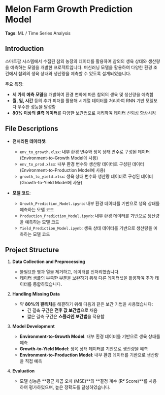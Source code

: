 # Melon Farm Growth Prediction Model
**Tags**: ML / Time Series Analysis

## Introduction
 스마트팜 시스템에서 수집된 참외 농장의 데이터를 활용하여 참외의 생육 상태와 생산량을 예측하는 모델을 개발한 프로젝트입니다. 머신러닝 모델을 활용하여 다양한 환경 조건에서 참외의 생육 상태와 생산량을 예측할 수 있도록 설계되었습니다.

주요 특징:
- **세 가지 예측 모델**을 개발하여 환경 변화에 따른 참외의 생육 및 생산량을 예측함
- **월, 일, 시간** 등의 추가 피처를 활용해 시계열 데이터를 처리하여 RNN 기반 모델보다 우수한 성능을 달성함
- **80% 이상의 결측 데이터**를 다양한 보간법으로 처리하여 데이터 신뢰성 향상시킴


## File Descriptions
- **전처리된 데이터셋**:
  - `env_to_growth.xlsx`: 내부 환경 변수와 생육 상태 변수로 구성된 데이터 (Environment-to-Growth Model에 사용)
  - `env_to_prod.xlsx`: 내부 환경 변수와 생산량 데이터로 구성된 데이터 (Environment-to-Production Model에 사용)
  - `growth_to_yield.xlsx`: 생육 상태 변수와 생산량 데이터로 구성된 데이터 (Growth-to-Yield Model에 사용)

- **모델 코드**:
  - `Growth_Prediction_Model.ipynb`: 내부 환경 데이터를 기반으로 생육 상태를 예측하는 모델 코드
  - `Production_Prediction_Model.ipynb`: 내부 환경 데이터를 기반으로 생산량을 예측하는 모델 코드
  - `Yield_Prediction_Model.ipynb`: 생육 상태 데이터를 기반으로 생산량을 예측하는 모델 코드
 

## Project Structure
1. **Data Collection and Preprocessing**  
   - 불필요한 행과 열을 제거하고, 데이터를 전처리했습니다.
   - 데이터 샘플의 부족한 부분을 보완하기 위해 다른 데이터셋을 활용하여 추가 데이터를 통합하였습니다.

2. **Handling Missing Data**  
   - 약 **80%의 결측치**를 해결하기 위해 다음과 같은 보간 기법을 사용했습니다:
     - 긴 결측 구간은 **전후 값 보간법**으로 채움
     - 짧은 결측 구간은 **스플라인 보간법**을 적용함

3. **Model Development**  
   - **Environment-to-Growth Model**: 내부 환경 데이터를 기반으로 생육 상태를 예측
   - **Growth-to-Yield Model**: 생육 상태 데이터를 기반으로 생산량을 예측
   - **Environment-to-Production Model**: 내부 환경 데이터를 기반으로 생산량을 직접 예측

4. **Evaluation**  
   - 모델 성능은 **평균 제곱 오차 (MSE)**와 **결정 계수 (R² Score)**를 사용하여 평가하였으며, 높은 정확도를 달성하였습니다.
